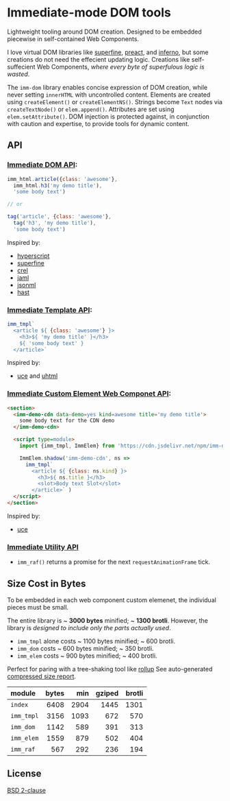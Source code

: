 # Immediate-mode DOM tools

Lightweight tooling around DOM creation.
Designed to be embedded piecewise in self-contained Web Components.

I love virtual DOM libraries like [superfine][], [preact][], and [inferno][],
but some creations do not need the effecient updating logic.
Creations like self-suffecient Web Components, *where every byte of superfulous logic is wasted*.

The `imm-dom` library enables concise expression of DOM creation,
while never setting `innerHTML` with uncontrolled content.
Elements are created using `createElement()` or `createElementNS()`.
Strings become `Text` nodes via `createTextNode()` or `elem.append()`.
Attributes are set using `elem.setAttribute()`.
DOM injection is protected against, in conjunction with caution and expertise, to provide tools for dynamic content.


 [superfine]: https://github.com/jorgebucaran/superfine#readme
 [preact]: https://preactjs.com/
 [inferno]: https://infernojs.org/
 [rollup]: https://rollupjs.org


## API

### [Immediate DOM API](docs/imm_dom.md):

```javascript
imm_html.article({class: 'awesome'},
  imm_html.h3('my demo title'),
  'some body text')

// or

tag('article', {class: 'awesome'},
  tag('h3', 'my demo title'),
  'some body text')
```

Inspired by:
- [hyperscript](https://github.com/hyperhype/hyperscript#readme)
- [superfine][]
- [crel](https://github.com/KoryNunn/crel#readme)
- [jaml](https://github.com/edspencer/jaml#readme)
- [jsonml](http://www.jsonml.org)
- [hast](https://github.com/syntax-tree/hast#readme)


### [Immediate Template API](docs/imm_tmpl.md):

```javascript
imm_tmpl`
  <article ${ {class: 'awesome'} }>
    <h3>${ 'my demo title' }</h3>
    ${ 'some body text' }
  </article>`
```

Inspired by:
- [uce](https://github.com/WebReflection/uce#readme)
  and [uhtml](https://github.com/WebReflection/uhtml#readme)


### [Immediate Custom Element Web Componet API](docs/imm_elem.md):

```html
<section>
  <imm-demo-cdn data-demo=yes kind=awesome title='my demo title'>
    some body text for the CDN demo
  </imm-demo-cdn>

  <script type=module>
    import {imm_tmpl, ImmElem} from 'https://cdn.jsdelivr.net/npm/imm-dom@latest/esm/index.mjs'

    ImmElem.shadow('imm-demo-cdn', ns =>
      imm_tmpl`
        <article ${ {class: ns.kind} }>
          <h3>${ ns.title }</h3>
          <slot>Body text Slot</slot>
        </article>` )
  </script>
</section>
```

Inspired by:
- [uce](https://github.com/WebReflection/uce#readme)


### [Immediate Utility API](docs/imm_utils.md)

- `imm_raf()` returns a promise for the next `requestAnimationFrame` tick.


## Size Cost in Bytes

To be embedded in each web component custom elemenet,
the individual pieces must be small.

The entire library is ~ **3000 bytes** minified; ~ **1300 brotli**.
However, the library is _designed to include only the parts actually used_.

  - `imm_tmpl` alone costs ~ 1100 bytes minified; ~ 600 brotli.
  - `imm_dom` costs ~ 600 bytes minified; ~ 350 brotli.
  - `imm_elem` costs ~ 900 bytes minified; ~ 400 brotli.

Perfect for paring with a tree-shaking tool like [rollup][]
See auto-generated [compressed size report](./docs/compressed.md).

| module          |  bytes |    min | gziped | brotli |
|:----------------|-------:|-------:|-------:|-------:|
| `index`         |   6408 |   2904 |   1445 |   1301 |
| `imm_tmpl`      |   3156 |   1093 |    672 |    570 |
| `imm_dom`       |   1142 |    589 |    391 |    313 |
| `imm_elem`      |   1559 |    879 |    502 |    404 |
| `imm_raf`       |    567 |    292 |    236 |    194 |


## License

[BSD 2-clause](LICENSE)

